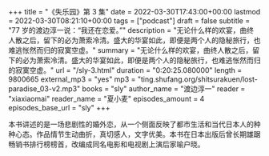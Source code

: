 +++
title = "《失乐园》第 3 集"
date = 2022-03-30T17:43:00+00:00
lastmod = 2022-03-30T08:21:10+00:00
tags = ["podcast"]
draft = false
subtitle = "77 岁的渡边淳一说：“我还在恋爱。”"
description = "无论什么样的欢宴，曲终人散之后，留下的必为萧索冷清。盛大的华宴如此，即便是两个人的隐秘旅行，也难逃怅然而归的寂寞空虚。"
summary = "无论什么样的欢宴，曲终人散之后，留下的必为萧索冷清。盛大的华宴如此，即便是两个人的隐秘旅行，也难逃怅然而归的寂寞空虚。"
url = "/sly-3.html"
duration = "0:20:25.080000"
length = 9800665
external_mp3 = "yes"
mp3 = "ting.shufang.org/shitsurakuen/lost-paradise_03-v2.mp3"
books = "sly"
author_name = "渡边淳一"
reader = "xiaxiaomai"
reader_name = "夏小麦"
episodes_amount = 4
episodes_base_url = "sly"
+++

本书讲述的是一场悲剧性的婚外恋，从一个侧面反映了都市生活和当代日本人的种种心态。作品情节生动曲折，真切感人，文字优美。本书在日本出版后曾长期雄踞畅销书排行榜榜首，改编成同名电影和电视剧上演后家喻户晓。